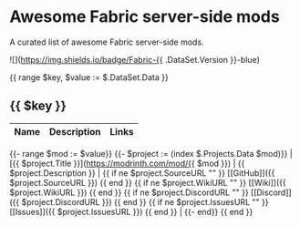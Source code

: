 # Awesome Fabric server-side mods

A curated list of awesome Fabric server-side mods.

![](https://img.shields.io/badge/Fabric-{{ .DataSet.Version }}-blue)

{{ range $key, $value := $.DataSet.Data }}
## {{ $key }}
| Name  | Description | Links |
|-------|-------------|-------|
{{- range $mod := $value}}
{{- $project := (index $.Projects.Data $mod)}}
| [{{ $project.Title }}](https://modrinth.com/mod/{{ $mod }}) | {{ $project.Description }} | {{ if ne $project.SourceURL "" }} [\[GitHub\]]({{ $project.SourceURL }}) {{ end }} {{ if ne $project.WikiURL "" }} [\[Wiki\]]({{ $project.WikiURL }}) {{ end }} {{ if ne $project.DiscordURL "" }} [\[Discord\]]({{ $project.DiscordURL }}) {{ end }} {{ if ne $project.IssuesURL "" }} [\[Issues\]]({{ $project.IssuesURL }}) {{ end }} |
{{- end}}
{{ end }}
